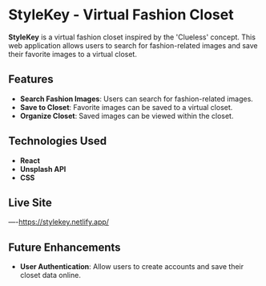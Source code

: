 # StyleKey - Virtual Fashion Closet

**StyleKey** is a virtual fashion closet inspired by the 'Clueless' concept. This web application allows users to search for fashion-related images and save their favorite images to a virtual closet.

## Features

- **Search Fashion Images**: Users can search for fashion-related images.
- **Save to Closet**: Favorite images can be saved to a virtual closet.
- **Organize Closet**: Saved images can be viewed within the closet.

## Technologies Used

- **React**
- **Unsplash API**
- **CSS**

## Live Site

—-https://stylekey.netlify.app/

## Future Enhancements

- **User Authentication**: Allow users to create accounts and save their closet data online.
